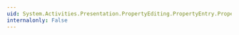 ```yaml
---
uid: System.Activities.Presentation.PropertyEditing.PropertyEntry.PropertyValueEditor
internalonly: False
---
```

